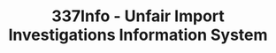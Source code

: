 ---
bigquery: https://console.cloud.google.com/bigquery?p=patents-public-data&d=usitc_investigations&page=dataset&project=sheets-management-319211
citation: US International Trade Commission 337Info Unfair Import Investigations Information
  System
contributors: US International Trade Comission
cost: None
description: US International Trade Commission 337Info Unfair Import Investigations
  Information System contains data on investigations done under Section 337. Section
  337 declares the infringement of certain statutory intellectual property rights
  and other forms of unfair competition in import trade to be unlawful practices.
  Most Section 337 investigations involve allegations of patent or registered trademark
  infringement.
documentation: FAQ and tutorial available on the site
last_edit: 04/05/2022, 20:05:10
location: https://pubapps2.usitc.gov/337external/
maintained_by: US International Trade Comission
schema_fields:
- dateCreated
- copyrightNumbers
- trademarkNumbers
- actualStartDateEvidHear
- ouiiAttorney
- actualEndDateEvidHear
- publication_number
- teoIdIssueDate
- finalDetViolation
- startDateMarkmanHearing
- gcAttorney
- markmanHearing
- targetDate
- aljAssigned
- finalIdOnViolationIssue
- dateOfPublicationFrNotice
- respondent
- patentNumbers
- scheduledStartDateEvidHear
- investigationNo
- currentStatus
- issueDateOtherNonFinal
- investigationTermDate
- htsNumbers
- lastUpdated
- investigationType
- scheduledEndDateEvidHear
- title
- teoReliefGranted
- cafcAppeals
- complainant
- internalRemand
- patentNumber
- teoIdDueDate
- teoProceedingInvolved
- id
- finalDetNoViolation
- docketNo
- currentActiveALJ
- invUnfairAct
- reportingRequirements
- finalIdOnViolationDue
- dateComplaintFiled
- ouiiParticipation
- endDateMarkmanHearing
shortname: unfair_import_investigations
tags:
- import
- legal
- trade
timeframe: 2008-2021 (prior to 2008 downloadable as a JSON file)
title: 337Info - Unfair Import Investigations Information System
uuid: 2721f5ec-e599-4890-9265-9706719fc71e
---
